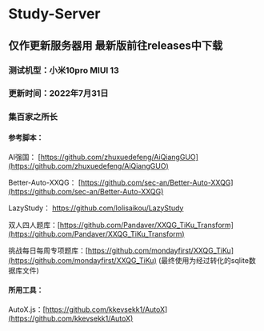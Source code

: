 # Study-Server
## 仅作更新服务器用 最新版前往releases中下载
### 测试机型：小米10pro MIUI 13
### 更新时间：2022年7月31日
### 集百家之所长
#### 参考脚本：
AI强国： [https://github.com/zhuxuedefeng/AiQiangGUO](https://github.com/zhuxuedefeng/AiQiangGUO)

Better-Auto-XXQG： [https://github.com/sec-an/Better-Auto-XXQG](https://github.com/sec-an/Better-Auto-XXQG)

LazyStudy： [https://github.com/lolisaikou/LazyStudy ](https://github.com/lolisaikou/LazyStudy )

双人四人题库：[https://github.com/Pandaver/XXQG_TiKu_Transform](https://github.com/Pandaver/XXQG_TiKu_Transform)

挑战每日每周专项题库：[https://github.com/mondayfirst/XXQG_TiKu](https://github.com/mondayfirst/XXQG_TiKu) (最终使用为经过转化的sqlite数据库文件)

#### 所用工具：
AutoX.js：[https://github.com/kkevsekk1/AutoX](https://github.com/kkevsekk1/AutoX)


